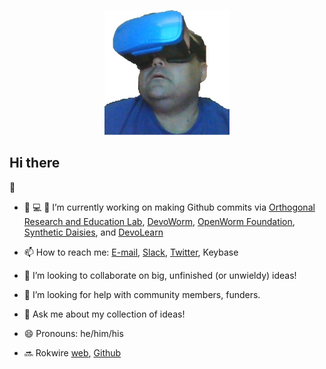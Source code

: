 <p align="center">
<img HEIGHT = 200 WIDTH = 200 src="https://github.com/balicea/balicea/blob/master/nu17btiu_400x400.jpg"><BR>
</p>
  <H2>Hi there</H2> 👋

- 🏡 :computer: :microscope: I’m currently working on making Github commits via [Orthogonal Research and Education Lab](https://github.com/Orthogonal-Research-Lab), [DevoWorm](https://github.com/devoworm), [OpenWorm Foundation](https://github.com/openworm), [Synthetic Daisies](https://github.com/synthetic-daisies), and [DevoLearn](https://github.com/DevoLearn)

- 📫 How to reach me: [E-mail](mailto:bradly.alicea@outlook.com), [Slack](http://orthogonal-research.slack.com), [Twitter](http://www.twitter.com/balicea1), Keybase

- 👯 I’m looking to collaborate on big, unfinished (or unwieldy) ideas!

- 🤔 I’m looking for help with community members, funders.

- :volcano: Ask me about my collection of ideas!

- 😄 Pronouns: he/him/his

- :soon: Rokwire [web](https://rokwire.org/), [Github](https://github.com/rokwire)

<!--
**balicea/balicea** is a ✨ _special_ ✨ repository because its `README.md` (this file) appears on your GitHub profile.

Here are some ideas to get you started:


- 🌱 I’m currently learning ...


- ⚡ Fun fact: ...
-->
